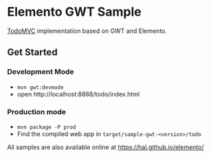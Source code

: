 # Elemento GWT Sample

[TodoMVC](http://todomvc.com/) implementation based on GWT and Elemento.

## Get Started

### Development Mode

- `mvn gwt:devmode`
- open http://localhost:8888/todo/index.html

### Production mode

- `mvn package -P prod`
- Find the compiled web app in `target/sample-gwt-<version>/todo`

All samples are also available online at https://hal.github.io/elemento/
